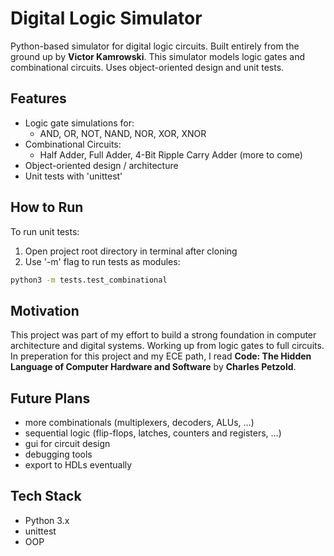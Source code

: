 # Digital Logic Simulator

Python-based simulator for digital logic circuits. Built entirely from the ground up by **Victor Kamrowski**. This simulator models logic gates and combinational circuits. Uses object-oriented design and unit tests.

## Features

- Logic gate simulations for:
  - AND, OR, NOT, NAND, NOR, XOR, XNOR
- Combinational Circuits:
  - Half Adder, Full Adder, 4-Bit Ripple Carry Adder (more to come)
- Object-oriented design / architecture
- Unit tests with 'unittest'

## How to Run

To run unit tests:

1. Open project root directory in terminal after cloning
2. Use '-m' flag to run tests as modules:
  ```bash
  python3 -m tests.test_combinational
  ```

## Motivation

This project was part of my effort to build a strong foundation in computer architecture and digital systems. Working up from logic gates to full circuits. In preperation for this project and my ECE path, I read **Code: The Hidden Language of Computer Hardware and Software** by **Charles Petzold**.


## Future Plans

- more combinationals (multiplexers, decoders, ALUs, ...)
- sequential logic (flip-flops, latches, counters and registers, ...)
- gui for circuit design
- debugging tools
- export to HDLs eventually

## Tech Stack

- Python 3.x
- unittest
- OOP
